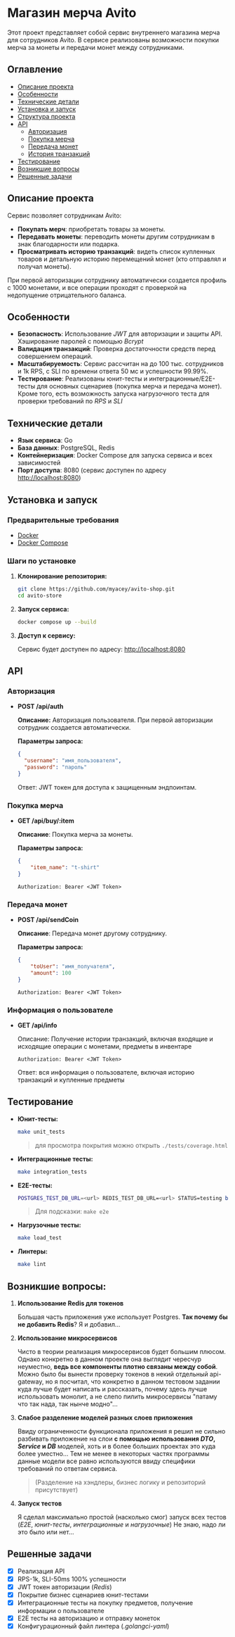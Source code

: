 # Магазин мерча Avito

Этот проект представляет собой сервис внутреннего магазина мерча для сотрудников Avito. В сервисе реализованы возможности покупки мерча за монеты и передачи монет между сотрудниками.

## Оглавление

- [Описание проекта](#описание-проекта)
- [Особенности](#особенности)
- [Технические детали](#технические-детали)
- [Установка и запуск](#установка-и-запуск)
- [Структура проекта](#структура-проекта)
- [API](#api)
  - [Авторизация](#авторизация)
  - [Покупка мерча](#покупка-мерча)
  - [Передача монет](#передача-монет)
  - [История транзакций](#история-транзакций)
- [Тестирование](#тестирование)
- [Возникшие вопросы](#возникшие-вопросы)
- [Решенные задачи](#решенные-задачи)

## Описание проекта

Сервис позволяет сотрудникам Avito:
- **Покупать мерч**: приобретать товары за монеты.
- **Передавать монеты**: переводить монеты другим сотрудникам в знак благодарности или подарка.
- **Просматривать историю транзакций**: видеть список купленных товаров и детальную историю перемещений монет (кто отправлял и получал монеты).

При первой авторизации сотруднику автоматически создается профиль с 1000 монетами, и все операции проходят с проверкой на недопущение отрицательного баланса.

## Особенности

- **Безопасность**: Использование *JWT* для авторизации и защиты API. Хэширование паролей с помощью *Bcrypt*
- **Валидация транзакций**: Проверка достаточности средств перед совершением операций.
- **Масштабируемость**: Сервис рассчитан на до 100 тыс. сотрудников и 1k RPS, с SLI по времени ответа 50 мс и успешности 99.99%.
- **Тестирование**: Реализованы юнит-тесты и интеграционные/E2E-тесты для основных сценариев (покупка мерча и передача монет). Кроме того, есть возможность запуска нагрузочного теста для проверки требований по *RPS* и *SLI*

## Технические детали

- **Язык сервиса**: Go
- **База данных**: PostgreSQL, Redis
- **Контейнеризация**: Docker Compose для запуска сервиса и всех зависимостей
- **Порт доступа**: 8080 (сервис доступен по адресу [http://localhost:8080](http://localhost:8080))

## Установка и запуск

### Предварительные требования

- [Docker](https://www.docker.com/)
- [Docker Compose](https://docs.docker.com/compose/)

### Шаги по установке

1. **Клонирование репозитория:**

    ```bash
    git clone https://github.com/myacey/avito-shop.git
    cd avito-store
    ```

2. **Запуск сервиса:**

    ```bash
    docker compose up --build
    ```

3. **Доступ к сервису:**

    Сервис будет доступен по адресу: [http://localhost:8080](http://localhost:8080)

## API
### Авторизация
- **POST /api/auth**

  **Описание:** Авторизация пользователя. При первой авторизации сотрудник создается автоматически.

  **Параметры запроса:**
  ```json
  {
    "username": "имя_пользователя",
    "password": "пароль"
  }
  ```
    Ответ: JWT токен для доступа к защищенным эндпоинтам.



### Покупка мерча
- **GET /api/buy/:item**

    **Описание**: Покупка мерча за монеты.

    **Параметры запроса:**
    ```json
    {
        "item_name": "t-shirt"
    }
    ```
    
    `Authorization: Bearer <JWT Token>`

### Передача монет
- **POST /api/sendCoin**

    **Описание**: Передача монет другому сотруднику.

    **Параметры запроса:**

    ```json
    {
        "toUser": "имя_получателя",
        "amount": 100
    }
    ```
    `Authorization: Bearer <JWT Token>`


### Информация о пользователе
- **GET /api/info**

    Описание: Получение истории транзакций, включая входящие и исходящие операции с монетами,
    предметы в инвентаре

    `Authorization: Bearer <JWT Token>`

    Ответ: вся информация о пользователе, включая историю транзакций и купленные предметы

## Тестирование

- **Юнит-тесты:**
    ```bash
    make unit_tests
    ```
    > для просмотра покрытия можно открыть `./tests/coverage.html`

- **Интеграционные тесты:**
    ```bash
    make integration_tests
    ```

- **E2E-тесты:**
    ```bash
    POSTGRES_TEST_DB_URL=<url> REDIS_TEST_DB_URL=<url> STATUS=testing bash run_e2e.bash
    ```
    > Для подсказки: `make e2e`

- **Нагрузочные тесты:**
    ```bash
    make load_test
    ```

- **Линтеры:**
    ```bash
    make lint
    ```

## Возникшие вопросы:
1. **Использование Redis для токенов**

    Большая часть приложения уже использует Postgres. **Так почему бы не добавить Redis**? Я и добавил...

2. **Использование микросервисов**

    Чисто в теории реализация микросервисов будет большим плюсом. Однако конкретно в данном проекте она выглядит чересчур неуместно, **ведь все компоненты плотно связаны между собой**. 
    Можно было бы вынести проверку токенов в некий отдельный api-gateway, но я посчитал, что конкретно в данном тестовом задании куда лучше будет написать и рассказать, почему здесь лучше использовать монолит, а не слепо пилить микросервисы "патаму что так нада, так нынче модно"...

3. **Слабое разделение моделей разных слоев приложения**

    Ввиду ограниченности функционала приложения я решил не сильно разбивать приложение на слои **с помощью использования *DTO*, *Service* и *DB*** моделей, хоть и в более больших проектах это куда более уместно...
    Тем не менее в некоторых частях программы данные модели все равно используются ввиду специфики требований по ответам сервиса.

    > (Разделение на хэндлеры, бизнес логику и репозиторий присутствует)

4. **Запуск тестов**

    Я сделал максимально простой (насколько смог) запуск всех тестов (*E2E*, *юнит-тесты*, *интеграционные* и *нагрузочные*) 
    Не знаю, надо ли это было или нет...

## Решенные задачи

- [x] Реализация API
- [x] RPS-1k, SLI-50ms 100% успешности
- [x] JWT токен авторизации (*Redis*)
- [x] Покрытие бизнес сценариев юнит-тестами
- [x] Интеграционные тесты на покупку предметов, получение информации о пользователе
- [x] E2E тесты на авторизацию и отправку монеток
- [x] Конфигурационный файл линтера (*.golangci-yaml*)
